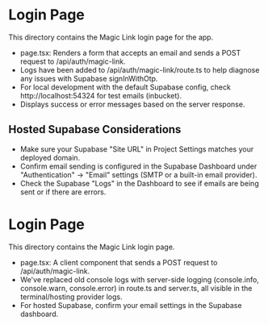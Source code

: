 # Login Page

This directory contains the Magic Link login page for the app.

- page.tsx: Renders a form that accepts an email and sends a POST request to /api/auth/magic-link.
- Logs have been added to /api/auth/magic-link/route.ts to help diagnose any issues with Supabase signInWithOtp.
- For local development with the default Supabase config, check http://localhost:54324 for test emails (inbucket).
- Displays success or error messages based on the server response.

## Hosted Supabase Considerations
- Make sure your Supabase "Site URL" in Project Settings matches your deployed domain.
- Confirm email sending is configured in the Supabase Dashboard under "Authentication" → "Email" settings (SMTP or a built-in email provider).
- Check the Supabase "Logs" in the Dashboard to see if emails are being sent or if there are errors.

# Login Page

This directory contains the Magic Link login page.

- page.tsx: A client component that sends a POST request to /api/auth/magic-link.
- We've replaced old console logs with server-side logging (console.info, console.warn, console.error) in route.ts and server.ts, all visible in the terminal/hosting provider logs.
- For hosted Supabase, confirm your email settings in the Supabase dashboard. 